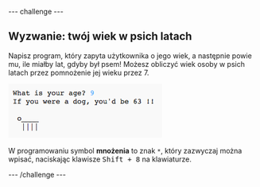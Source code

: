 \--- challenge \---

## Wyzwanie: twój wiek w psich latach

Napisz program, który zapyta użytkownika o jego wiek, a następnie powie mu, ile miałby lat, gdyby był psem! Możesz obliczyć wiek osoby w psich latach przez pomnożenie jej wieku przez 7.

![screenshot](images/me-dog-years.png)

W programowaniu symbol **mnożenia** to znak `*`, który zazwyczaj można wpisać, naciskając klawisze <kbd>Shift + 8</kbd> na klawiaturze.

\--- /challenge \---